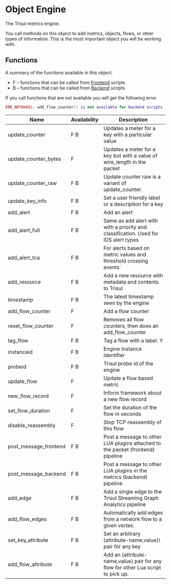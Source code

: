 # Object Engine

The Trisul metrics engine.

You call methods on this object to add metrics, objects, flows, or other types of information. This is the most important object you will be working with.

## Functions

A summary of the functions available in this object.

- F – functions that can be called from [Frontend](https://trisul.org/docs/lua/basics.html#frontend_and_backend_scripts "aka Fastpath") scripts
- B – functions that can be called from [Backend](https://trisul.org/docs/lua/basics.html#frontend_and_backend_scripts "aka Slowpath") scripts

If you call functions that are not available you will get the following error

```lua
ERR_NOTAVAIL: add_flow_counter() is not available for backend scripts
```

| Name                  | Availability | Description                                                                         |
| --------------------- | ------------ | ----------------------------------------------------------------------------------- |
| update_counter        | F B          | Updates a meter for a key with a particular value                                   |
| update_counter_bytes  | F            | Updates a meter for a key but with a value of wire_length in the packet             |
| update_counter_raw    | F B          | Update counter raw is a variant of update_counter.                                  |
| update_key_info       | F B          | Set a user friendly label or a description for a key                                |
| add_alert             | F B          | Add an alert                                                                        |
| add_alert_full        | F B          | Same as add alert with with a priority and classification. Used for IDS alert types |
| add_alert_tca         | F B          | For alerts based on metric values and threshold crossing events`                    |
| add_resource          | F B          | Add a new resource with metadata and contents to Trisul                             |
| timestamp             | F B          | The latest timestamp seen by the engine                                             |
| add_flow_counter      | F            | Add a flow counter                                                                  |
| reset_flow_counter    | F            | Removes all flow counters, then does an add_flow_counter                            |
| tag_flow              | F B          | Tag a flow with a label. Y                                                          |
| instanceid            | F B          | Engine Instance identifier                                                          |
| probeid               | F B          | Trisul probe id of the engine                                                       |
| update_flow           | F            | Update a flow based metric                                                          |
| new_flow_record       | F            | Inform framework about a new flow record                                            |
| set_flow_duration     | F            | Set the duration of the flow in seconds                                             |
| disable_reassembly    | F            | Stop TCP reassembly of this flow                                                    |
| post_message_frontend | F B          | Post a message to other LUA plugins attached to the packet (frontend) pipeline      |
| post_message_backend  | F B          | Post a message to other LUA plugins in the metrics (backend) pipeline               |
| add_edge              | F B          | Add a single edge to the Trisul Streaming Graph Analytics pipeline                  |
| add_flow_edges        | F B          | Automatically add edges from a network flow to a given vertex.                      |
| set_key_attribute     | F B          | Set an arbitrary \{attribute-name,value}\ pair for any key                            |
| add_flow_attribute    | F B          | Add an \{attribute-name,value\} pair for any flow for other Lua script to pick up.    |

